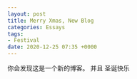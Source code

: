 ```yaml
---
layout: post
title: Merry Xmas, New Blog
categories: Essays
tags:
- Festival
date: 2020-12-25 07:35 +0000
---
```


你会发现这是一个新的博客。
并且 圣诞快乐
